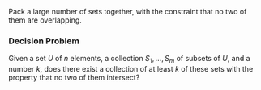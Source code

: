Pack a large number of sets together, with the constraint that no two of them are overlapping.
### Decision Problem
Given a set $U$ of $n$ elements, a collection $S_1,...,S_m$ of subsets of $U$, and a number $k$, does there exist a collection of at least $k$ of these sets with the property that no two of them intersect?